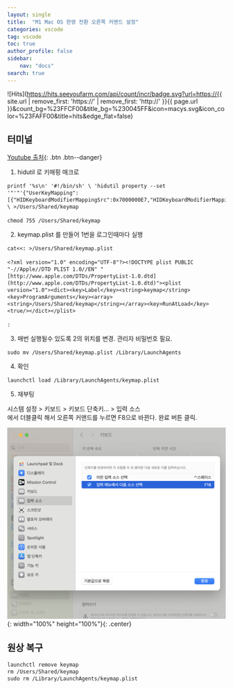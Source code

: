 ```yaml
---
layout: single
title:  "M1 Mac OS 한영 전환 오른쪽 커맨드 설정"
categories: vscode
tag: vscode
toc: true
author_profile: false
sidebar:
    nav: "docs"
search: true
---
```


![Hits](https://hits.seeyoufarm.com/api/count/incr/badge.svg?url=https://{{ site.url | remove_first: 'https://' | remove_first: 'http://' }}{{ page.url }}&count_bg=%23FFCF00&title_bg=%230045FF&icon=macys.svg&icon_color=%23FAFF00&title=hits&edge_flat=false)

## 터미널  

[Youtube 출처](https://www.youtube.com/watch?v=Z8tzpHW3ApA){: .btn .btn--danger}  

1. hidutil 로 키매핑 매크로  
```
printf '%s\n' '#!/bin/sh' \ 'hidutil property --set '"'"'{"UserKeyMapping":[{"HIDKeyboardModifierMappingSrc":0x7000000E7,"HIDKeyboardModifierMappingDst":0x70000006D}]}'"'" \ >/Users/Shared/keymap

chmod 755 /Users/Shared/keymap
```  

2. keymap.plist 를 만들어 1번을 로그인때마다 실행  
```
cat<<: >/Users/Shared/keymap.plist

<?xml version="1.0" encoding="UTF-8"?><!DOCTYPE plist PUBLIC "-//Apple//DTD PLIST 1.0//EN" "[http://www.apple.com/DTDs/PropertyList-1.0.dtd](http://www.apple.com/DTDs/PropertyList-1.0.dtd)"><plist version="1.0"><dict><key>Label</key><string>keymap</string><key>ProgramArguments</key><array><string>/Users/Shared/keymap</string></array><key>RunAtLoad</key><true/></dict></plist>

:
```  

3. 매번 실행될수 있도록 2의 위치를 변경. 관리자 비밀번호 필요.  
```
sudo mv /Users/Shared/keymap.plist /Library/LaunchAgents
```  

4. 확인  
```
launchctl load /Library/LaunchAgents/keymap.plist
```  

5. 재부팅  

시스템 설정 > 키보드 > 키보드 단축키... > 입력 소스  
에서 더블클릭 해서 오른쪽 커맨드를 누르면 F8으로 바뀐다. 완료 버튼 클릭.  
  
![mac_kr_en](/images/2024-11-24-Mac_KR_EN/mac_kr_en.png){: width="100%" height="100%"}{: .center}  


## 원상 복구  

```
launchctl remove keymap
rm /Users/Shared/keymap
sudo rm /Library/LaunchAgents/keymap.plist
```  